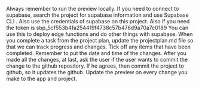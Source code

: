Always remember to run the preview locally.
If you need to connect to supabase, search the project for supabase information and use Supabase CLI . Also use the credentials of supabase on this project. Also if you need the token is sbp_5cf553b4fa254419f4738c57b476d9a70a7c0189 You can use this to deploy edge functions and do other things with supabase.
When you complete a task from the project plan, update the projectplan.md file so that we can track progress and changes. Tick off any items that have been completed. Remember to put the date and time of the changes.
After you made all the changes, at last, ask the user if the user wants to commit the change to the github repository. If he agrees, then commit the project to github, so it updates the github.
Update the preview on every change you make to the app and project.
